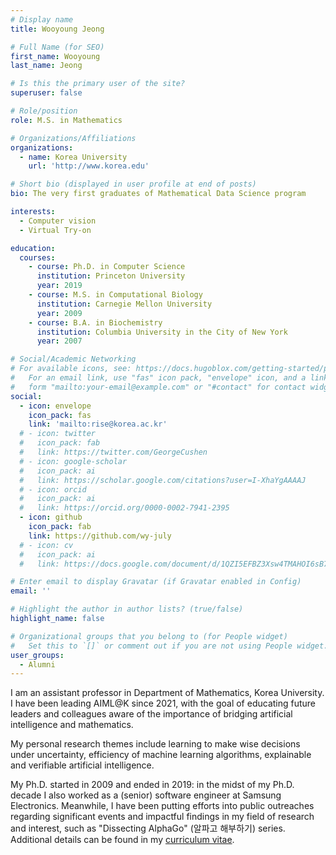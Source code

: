 ```yaml
---
# Display name
title: Wooyoung Jeong

# Full Name (for SEO)
first_name: Wooyoung
last_name: Jeong

# Is this the primary user of the site?
superuser: false

# Role/position
role: M.S. in Mathematics

# Organizations/Affiliations
organizations:
  - name: Korea University
    url: 'http://www.korea.edu'

# Short bio (displayed in user profile at end of posts)
bio: The very first graduates of Mathematical Data Science program

interests:
  - Computer vision
  - Virtual Try-on

education:
  courses:
    - course: Ph.D. in Computer Science
      institution: Princeton University
      year: 2019
    - course: M.S. in Computational Biology
      institution: Carnegie Mellon University
      year: 2009
    - course: B.A. in Biochemistry
      institution: Columbia University in the City of New York
      year: 2007

# Social/Academic Networking
# For available icons, see: https://docs.hugoblox.com/getting-started/page-builder/#icons
#   For an email link, use "fas" icon pack, "envelope" icon, and a link in the
#   form "mailto:your-email@example.com" or "#contact" for contact widget.
social:
  - icon: envelope
    icon_pack: fas
    link: 'mailto:rise@korea.ac.kr'
  # - icon: twitter
  #   icon_pack: fab
  #   link: https://twitter.com/GeorgeCushen
  # - icon: google-scholar
  #   icon_pack: ai
  #   link: https://scholar.google.com/citations?user=I-XhaYgAAAAJ
  # - icon: orcid
  #   icon_pack: ai
  #   link: https://orcid.org/0000-0002-7941-2395
  - icon: github
    icon_pack: fab
    link: https://github.com/wy-july
  # - icon: cv
  #   icon_pack: ai
  #   link: https://docs.google.com/document/d/1QZI5EFBZ3Xsw4TMAHOI6sB7T_JsBC7y4UUIAGhU-sXo/edit?usp=sharing

# Enter email to display Gravatar (if Gravatar enabled in Config)
email: ''

# Highlight the author in author lists? (true/false)
highlight_name: false

# Organizational groups that you belong to (for People widget)
#   Set this to `[]` or comment out if you are not using People widget.
user_groups:
  - Alumni
---
```


<!-- 짧은 자기소개 -->
I am an assistant professor in Department of Mathematics, Korea University. 
I have been leading AIML@K since 2021, with the goal of educating future leaders and colleagues aware of the importance of bridging artificial intelligence and mathematics.

<!-- 연구분야/주제 관심사 소개 -->
My personal research themes include learning to make wise decisions under uncertainty, efficiency of machine learning algorithms, explainable and verifiable artificial intelligence. 

<!-- 그 외의 것/trivia -->
My Ph.D. started in 2009 and ended in 2019: in the midst of my Ph.D. decade I also worked as a (senior) software engineer at Samsung Electronics. 
Meanwhile, I have been putting efforts into public outreaches regarding significant events and impactful findings in my field of research and interest, such as "Dissecting AlphaGo" (알파고 해부하기) series. 
Additional details can be found in my [curriculum vitae](https://docs.google.com/document/d/1QZI5EFBZ3Xsw4TMAHOI6sB7T_JsBC7y4UUIAGhU-sXo/edit?usp=sharing).